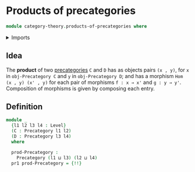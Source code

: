 # Products of precategories

```agda
module category-theory.products-of-precategories where
```

<details><summary>Imports</summary>

```agda
open import category-theory.precategories

open import foundation.cartesian-product-types
open import foundation.dependent-pair-types
open import foundation.equality-cartesian-product-types
open import foundation.sets
open import foundation.universe-levels
```

</details>

## Idea

The **product** of two [precategories](category-theory.precategories.md) `C` and
`D` has as objects pairs `(x , y)`, for `x` in `obj-Precategory C` and `y` in
`obj-Precategory D`; and has a morphism `Hom (x , y) (x' , y)` for each pair of
morphisms `f : x → x'` and `g : y → y'`. Composition of morphisms is given by
composing each entry.

## Definition

```agda
module _
  {l1 l2 l3 l4 : Level}
  (C : Precategory l1 l2)
  (D : Precategory l3 l4)
  where

  prod-Precategory :
    Precategory (l1 ⊔ l3) (l2 ⊔ l4)
  pr1 prod-Precategory = {!!}
```
